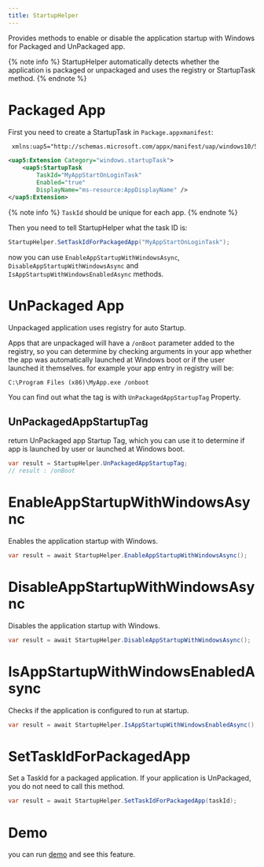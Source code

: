 ```yaml
---
title: StartupHelper
---
```


Provides methods to enable or disable the application startup with Windows for Packaged and UnPackaged app.

{% note info %}
StartupHelper automatically detects whether the application is packaged or unpackaged and uses the registry or StartupTask method.
{% endnote %}

# Packaged App
First you need to create a StartupTask in `Package.appxmanifest`:

```xml
 xmlns:uap5="http://schemas.microsoft.com/appx/manifest/uap/windows10/5"

<uap5:Extension Category="windows.startupTask">
    <uap5:StartupTask
        TaskId="MyAppStartOnLoginTask"
        Enabled="true"
        DisplayName="ms-resource:AppDisplayName" />
</uap5:Extension>
```
{% note info %}
`TaskId` should be unique for each app.
{% endnote %}

Then you need to tell StartupHelper what the task ID is:
```cs
StartupHelper.SetTaskIdForPackagedApp("MyAppStartOnLoginTask");
```

now you can use `EnableAppStartupWithWindowsAsync`, `DisableAppStartupWithWindowsAsync` and `IsAppStartupWithWindowsEnabledAsync` methods.

# UnPackaged App
Unpackaged application uses registry for auto Startup.

Apps that are unpackaged will have a `/onBoot` parameter added to the registry, so you can determine by checking arguments in your app whether the app was automatically launched at Windows boot or if the user launched it themselves.
for example your app entry in registry will be:

`C:\Program Files (x86)\MyApp.exe /onboot`

You can find out what the tag is with `UnPackagedAppStartupTag` Property.

## UnPackagedAppStartupTag
return UnPackaged app Startup Tag, which you can use it to determine if app is launched by user or launched at Windows boot.

```cs
var result = StartupHelper.UnPackagedAppStartupTag;
// result : /onBoot
```

# EnableAppStartupWithWindowsAsync
Enables the application startup with Windows.

```cs
var result = await StartupHelper.EnableAppStartupWithWindowsAsync();
```

# DisableAppStartupWithWindowsAsync
Disables the application startup with Windows.

```cs
var result = await StartupHelper.DisableAppStartupWithWindowsAsync();
```

# IsAppStartupWithWindowsEnabledAsync
Checks if the application is configured to run at startup.

```cs
var result = await StartupHelper.IsAppStartupWithWindowsEnabledAsync();
```

# SetTaskIdForPackagedApp
Set a TaskId for a packaged application.
If your application is UnPackaged, you do not need to call this method.

```cs
var result = await StartupHelper.SetTaskIdForPackagedApp(taskId);
```

# Demo
you can run [demo](https://github.com/Ghost1372/DevWinUI) and see this feature.
